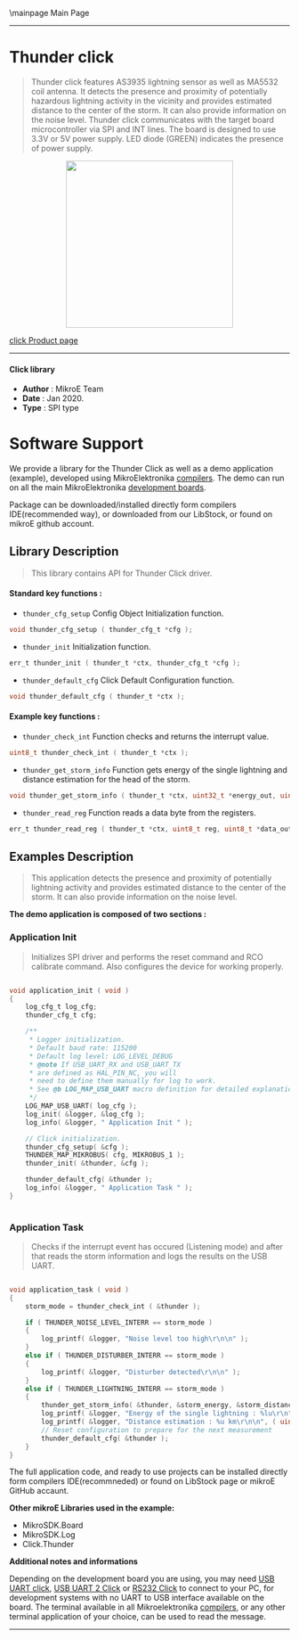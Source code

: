 \mainpage Main Page

---
# Thunder click

> Thunder click features AS3935 lightning sensor as well as MA5532 coil antenna. It detects the presence and proximity of potentially hazardous lightning activity in the vicinity and provides estimated distance to the center of the storm. It can also provide information on the noise level. Thunder click communicates with the target board microcontroller via SPI and INT lines. The board is designed to use 3.3V or 5V power supply. LED diode (GREEN) indicates the presence of power supply.

<p align="center">
  <img src="https://download.mikroe.com/images/click_for_ide/thunder_click.png" height=300px>
</p>


[click Product page](https://www.mikroe.com/thunder-click)

---


#### Click library 

- **Author**        : MikroE Team
- **Date**          : Jan 2020.
- **Type**          : SPI type


# Software Support

We provide a library for the Thunder Click 
as well as a demo application (example), developed using MikroElektronika 
[compilers](https://shop.mikroe.com/compilers). 
The demo can run on all the main MikroElektronika [development boards](https://shop.mikroe.com/development-boards).

Package can be downloaded/installed directly form compilers IDE(recommended way), or downloaded from our LibStock, or found on mikroE github account. 

## Library Description

> This library contains API for Thunder Click driver.

#### Standard key functions :

- `thunder_cfg_setup` Config Object Initialization function.
```c
void thunder_cfg_setup ( thunder_cfg_t *cfg ); 
```

- `thunder_init` Initialization function.
```c
err_t thunder_init ( thunder_t *ctx, thunder_cfg_t *cfg );
```

- `thunder_default_cfg` Click Default Configuration function.
```c
void thunder_default_cfg ( thunder_t *ctx );
```

#### Example key functions :

- `thunder_check_int` Function checks and returns the interrupt value.
```c
uint8_t thunder_check_int ( thunder_t *ctx );
```

- `thunder_get_storm_info` Function gets energy of the single lightning and distance estimation for the head of the storm.
```c
void thunder_get_storm_info ( thunder_t *ctx, uint32_t *energy_out, uint8_t *distance_out );
```

- `thunder_read_reg` Function reads a data byte from the registers.
```c
err_t thunder_read_reg ( thunder_t *ctx, uint8_t reg, uint8_t *data_out );
```

## Examples Description

> This application detects the presence and proximity of potentially 
lightning activity and provides estimated distance to the center of the storm. 
It can also provide information on the noise level.

**The demo application is composed of two sections :**

### Application Init 

> Initializes SPI driver and performs the reset command and RCO calibrate command. Also configures the device for working properly.

```c

void application_init ( void )
{
    log_cfg_t log_cfg;
    thunder_cfg_t cfg;

    /** 
     * Logger initialization.
     * Default baud rate: 115200
     * Default log level: LOG_LEVEL_DEBUG
     * @note If USB_UART_RX and USB_UART_TX 
     * are defined as HAL_PIN_NC, you will 
     * need to define them manually for log to work. 
     * See @b LOG_MAP_USB_UART macro definition for detailed explanation.
     */
    LOG_MAP_USB_UART( log_cfg );
    log_init( &logger, &log_cfg );
    log_info( &logger, " Application Init " );

    // Click initialization.
    thunder_cfg_setup( &cfg );
    THUNDER_MAP_MIKROBUS( cfg, MIKROBUS_1 );
    thunder_init( &thunder, &cfg );

    thunder_default_cfg( &thunder );
    log_info( &logger, " Application Task " );
}
  
```

### Application Task

> Checks if the interrupt event has occured (Listening mode) and after that reads the storm information and logs the results on the USB UART.

```c

void application_task ( void )
{
    storm_mode = thunder_check_int ( &thunder );

    if ( THUNDER_NOISE_LEVEL_INTERR == storm_mode )
    {
        log_printf( &logger, "Noise level too high\r\n\n" );
    }
    else if ( THUNDER_DISTURBER_INTERR == storm_mode )
    {
        log_printf( &logger, "Disturber detected\r\n\n" );
    }
    else if ( THUNDER_LIGHTNING_INTERR == storm_mode )
    {
        thunder_get_storm_info( &thunder, &storm_energy, &storm_distance );
        log_printf( &logger, "Energy of the single lightning : %lu\r\n", storm_energy );
        log_printf( &logger, "Distance estimation : %u km\r\n\n", ( uint16_t ) storm_distance );
        // Reset configuration to prepare for the next measurement
        thunder_default_cfg( &thunder );
    }
} 

``` 

The full application code, and ready to use projects can be  installed directly form compilers IDE(recommneded) or found on LibStock page or mikroE GitHub accaunt.

**Other mikroE Libraries used in the example:** 

- MikroSDK.Board
- MikroSDK.Log
- Click.Thunder

**Additional notes and informations**

Depending on the development board you are using, you may need 
[USB UART click](https://shop.mikroe.com/usb-uart-click), 
[USB UART 2 Click](https://shop.mikroe.com/usb-uart-2-click) or 
[RS232 Click](https://shop.mikroe.com/rs232-click) to connect to your PC, for 
development systems with no UART to USB interface available on the board. The 
terminal available in all Mikroelektronika 
[compilers](https://shop.mikroe.com/compilers), or any other terminal application 
of your choice, can be used to read the message.



---
